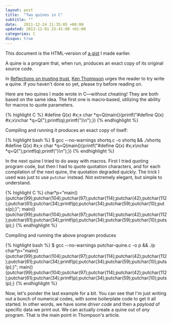 ```yaml
---
layout: post
title:  "Two quines in C"
subtitle: ""
date:   2011-12-24 11:35:05 +00:00
updated: 2013-12-01 23:41:00 +01:00
categories: C
disqus: true
---
```


This document is the HTML&dash;version of [a gist][gist] I made earlier.

A quine is a program that, when run, produces an exact copy of its original
source code.

In [Reflections on trusting trust][trust], [Ken Thompson][ken] urges the
reader to try write a quine.  If you haven't done so yet, please try before
reading on.

Here are two quines I made wrote in C&mdash;without cheating! They are both
based on the same idea. The first one is macro&dash;based, utilizing the
ability for macros to quote parameters.

{% highlight C %}
#define Q(x) #x;x
char *q=Q(main(){printf("#define Q(x) #x;x\nchar *q=Q(");printf(q);printf(")\n");})
{% endhighlight %}

Compiling and running it produces an exact copy of itself:

{% highlight bash %}
$ gcc --no-warnings shortq.c -o shortq && ./shortq
#define Q(x) #x;x
char *q=Q(main(){printf("#define Q(x) #x;x\nchar *q=Q(");printf(q);printf(")\n");})
{% endhighlight %}

In the next quine I tried to do away with macros.  First I tried quoting
program code, but then I had to quote quotation characters, and for each
compilation of the next quine, the quotation degraded quickly.  The trick I
used was just to use `putchar` instead.  Not extremely elegant, but simple
to understand.

{% highlight C %}
char*p="main(){putchar(99);putchar(104);putchar(97);putchar(114);putchar(42);putchar(112);putchar(61);putchar(34);printf(p);putchar(34);putchar(59);putchar(10);put
s(p);}";
main(){putchar(99);putchar(104);putchar(97);putchar(114);putchar(42);putchar(112);putchar(61);putchar(34);printf(p);putchar(34);putchar(59);putchar(10);puts(p);}
{% endhighlight %}

Compiling and running the above program produces

{% highlight bash %}
$ gcc --no-warnings putchar-quine.c -o p && ./p
char*p="main(){putchar(99);putchar(104);putchar(97);putchar(114);putchar(42);putchar(112);putchar(61);putchar(34);printf(p);putchar(34);putchar(59);putchar(10);puts(p);}";
main(){putchar(99);putchar(104);putchar(97);putchar(114);putchar(42);putchar(112);putchar(61);putchar(34);printf(p);putchar(34);putchar(59);putchar(10);puts(p);}
{% endhighlight %}

Now, let's ponder the last example for a bit. You can see that I'm just
writing out a bunch of numerical codes, with some boilerplate code to get it
all started. In other words, we have some <i>driver code</i> and then a
<i>payload</i> of specific data we print out. We can actually create a quine
out of <i>any</i> program. That is the main point in Thompson's article.

[gist]: https://gist.github.com/1517172
[trust]: http://cm.bell-labs.com/who/ken/trust.html
[ken]: https://en.wikipedia.org/wiki/Ken_Thompson
